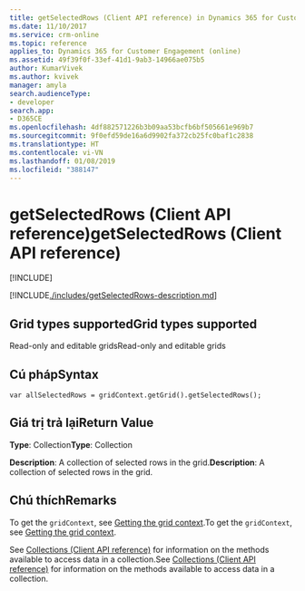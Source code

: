 ```yaml
---
title: getSelectedRows (Client API reference) in Dynamics 365 for Customer Engagement| MicrosoftDocs
ms.date: 11/10/2017
ms.service: crm-online
ms.topic: reference
applies_to: Dynamics 365 for Customer Engagement (online)
ms.assetid: 49f39f0f-33ef-41d1-9ab3-14966ae075b5
author: KumarVivek
ms.author: kvivek
manager: amyla
search.audienceType:
- developer
search.app:
- D365CE
ms.openlocfilehash: 4df882571226b3b09aa53bcfb6bf505661e969b7
ms.sourcegitcommit: 9f0efd59de16a6d9902fa372cb25fc0baf1c2838
ms.translationtype: HT
ms.contentlocale: vi-VN
ms.lasthandoff: 01/08/2019
ms.locfileid: "388147"
---
```

# <a name="getselectedrows-client-api-reference"></a><span data-ttu-id="27f40-102">getSelectedRows (Client API reference)</span><span class="sxs-lookup"><span data-stu-id="27f40-102">getSelectedRows (Client API reference)</span></span>

[!INCLUDE[](../../../../../includes/cc_applies_to_update_9_0_0.md)]

[!INCLUDE[./includes/getSelectedRows-description.md](./includes/getSelectedRows-description.md)]

## <a name="grid-types-supported"></a><span data-ttu-id="27f40-103">Grid types supported</span><span class="sxs-lookup"><span data-stu-id="27f40-103">Grid types supported</span></span>

<span data-ttu-id="27f40-104">Read-only and editable grids</span><span class="sxs-lookup"><span data-stu-id="27f40-104">Read-only and editable grids</span></span>

## <a name="syntax"></a><span data-ttu-id="27f40-105">Cú pháp</span><span class="sxs-lookup"><span data-stu-id="27f40-105">Syntax</span></span>

`var allSelectedRows = gridContext.getGrid().getSelectedRows();`

## <a name="return-value"></a><span data-ttu-id="27f40-106">Giá trị trả lại</span><span class="sxs-lookup"><span data-stu-id="27f40-106">Return Value</span></span>

<span data-ttu-id="27f40-107">**Type**: Collection</span><span class="sxs-lookup"><span data-stu-id="27f40-107">**Type**: Collection</span></span>

<span data-ttu-id="27f40-108">**Description**: A collection of selected rows in the grid.</span><span class="sxs-lookup"><span data-stu-id="27f40-108">**Description**: A collection of selected rows in the grid.</span></span>

## <a name="remarks"></a><span data-ttu-id="27f40-109">Chú thích</span><span class="sxs-lookup"><span data-stu-id="27f40-109">Remarks</span></span>

<span data-ttu-id="27f40-110">To get the `gridContext`, see [Getting the grid context](../../grids.md#bkmk_gridcontext).</span><span class="sxs-lookup"><span data-stu-id="27f40-110">To get the `gridContext`, see [Getting the grid context](../../grids.md#bkmk_gridcontext).</span></span>

<span data-ttu-id="27f40-111">See [Collections (Client API reference)](../../collections.md) for information on the methods available to access data in a collection.</span><span class="sxs-lookup"><span data-stu-id="27f40-111">See [Collections (Client API reference)](../../collections.md) for information on the methods available to access data in a collection.</span></span>

